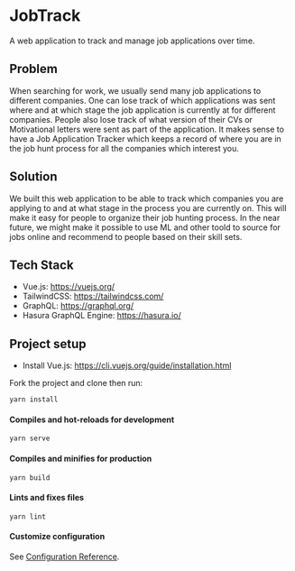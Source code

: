 # JobTrack
A web application to track and manage job applications over time.

## Problem
When searching for work, we usually send many job applications to different companies. One can lose track of which applications was sent where and at which stage the job application is currently at for different companies. People also lose track of what version of their CVs or Motivational letters were sent as part of the application. It makes sense to have a Job Application Tracker which keeps a record of where you are in the job hunt process for all the companies which interest you.

## Solution
We built this web application to be able to track which companies you are applying to and at what stage in the process you are currently on. This will make it easy for people to organize their job hunting process. In the near future, we might make it possible to use ML and other toold to source for jobs online and recommend to people based on their skill sets. 

## Tech Stack
 - Vue.js: https://vuejs.org/
 - TailwindCSS: https://tailwindcss.com/
 - GraphQL: https://graphql.org/
 - Hasura GraphQL Engine: https://hasura.io/

## Project setup

 - Install Vue.js: https://cli.vuejs.org/guide/installation.html

Fork the project and clone then run:
```
yarn install
```

#### Compiles and hot-reloads for development
```
yarn serve
```

#### Compiles and minifies for production
```
yarn build
```

#### Lints and fixes files
```
yarn lint
```

#### Customize configuration
See [Configuration Reference](https://cli.vuejs.org/config/).

